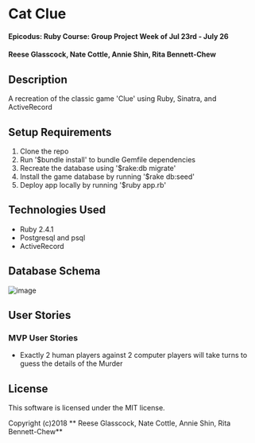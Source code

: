 # Cat Clue

#### Epicodus: Ruby Course: Group Project Week of Jul 23rd - July 26

#### Reese Glasscock, Nate Cottle, Annie Shin, Rita Bennett-Chew

## Description
A recreation of the classic game 'Clue' using Ruby, Sinatra, and ActiveRecord

## Setup Requirements

1. Clone the repo
1. Run '$bundle install' to bundle Gemfile dependencies
1. Recreate the database using '$rake:db migrate'
1. Install the game database by running '$rake db:seed'
1. Deploy app locally by running '$ruby app.rb'

## Technologies Used

* Ruby 2.4.1
* Postgresql and psql
* ActiveRecord

## Database Schema
![image](https://user-images.githubusercontent.com/11031915/43095872-170dddaa-8e6c-11e8-946c-105e3b1ad153.png)

## User Stories
### MVP User Stories
* Exactly 2 human players against 2 computer players will take turns to guess the details of the Murder

## License

This software is licensed under the MIT license.

Copyright (c)2018 ** Reese Glasscock, Nate Cottle, Annie Shin, Rita Bennett-Chew**
